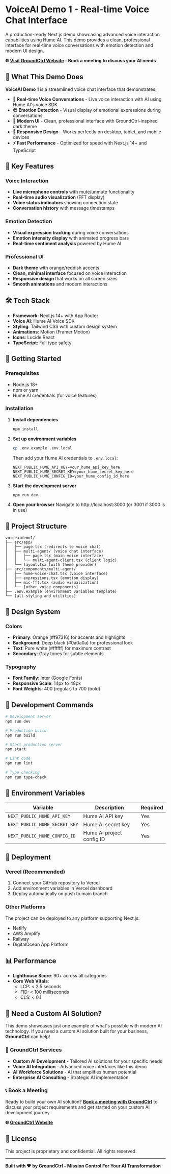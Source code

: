 # VoiceAI Demo 1 - Real-time Voice Chat Interface

A production-ready Next.js demo showcasing advanced voice interaction capabilities using Hume AI. This demo provides a clean, professional interface for real-time voice conversations with emotion detection and modern UI design.

**🌐 [Visit GroundCtrl Website](https://groundctrl.space/book-a-meeting) - Book a meeting to discuss your AI needs**

## 🎯 What This Demo Does

**VoiceAI Demo 1** is a streamlined voice chat interface that demonstrates:

- **🎤 Real-time Voice Conversations** - Live voice interaction with AI using Hume AI's voice SDK
- **😊 Emotion Detection** - Visual display of emotional expressions during conversations
- **🎨 Modern UI** - Clean, professional interface with GroundCtrl-inspired dark theme
- **📱 Responsive Design** - Works perfectly on desktop, tablet, and mobile devices
- **⚡ Fast Performance** - Optimized for speed with Next.js 14+ and TypeScript

## 🚀 Key Features

### Voice Interaction
- **Live microphone controls** with mute/unmute functionality
- **Real-time audio visualization** (FFT display)
- **Voice status indicators** showing connection state
- **Conversation history** with message timestamps

### Emotion Detection
- **Visual expression tracking** during voice conversations
- **Emotion intensity display** with animated progress bars
- **Real-time sentiment analysis** powered by Hume AI

### Professional UI
- **Dark theme** with orange/reddish accents
- **Clean, minimal interface** focused on voice interaction
- **Responsive design** that works on all screen sizes
- **Smooth animations** and modern interactions

## 🛠 Tech Stack

- **Framework**: Next.js 14+ with App Router
- **Voice AI**: Hume AI Voice SDK
- **Styling**: Tailwind CSS with custom design system
- **Animations**: Motion (Framer Motion)
- **Icons**: Lucide React
- **TypeScript**: Full type safety

## 🚀 Getting Started

### Prerequisites
- Node.js 18+
- npm or yarn
- Hume AI credentials (for voice features)

### Installation

1. **Install dependencies**
   ```bash
   npm install
   ```

2. **Set up environment variables**
   ```bash
   cp .env.example .env.local
   ```
   
   Then add your Hume AI credentials to `.env.local`:
   ```
   NEXT_PUBLIC_HUME_API_KEY=your_hume_api_key_here
   NEXT_PUBLIC_HUME_SECRET_KEY=your_hume_secret_key_here
   NEXT_PUBLIC_HUME_CONFIG_ID=your_hume_config_id_here
   ```

3. **Start the development server**
   ```bash
   npm run dev
   ```

4. **Open your browser**
   Navigate to http://localhost:3000 (or 3001 if 3000 is in use)

## 📁 Project Structure

```
voiceaidemo1/
├── src/app/
│   ├── page.tsx (redirects to voice chat)
│   ├── multi-agent/ (voice chat interface)
│   │   ├── page.tsx (main voice interface)
│   │   └── multi-agent-client.tsx (client logic)
│   └── layout.tsx (with theme provider)
├── src/components/multi-agent/
│   ├── hume-voice-chat.tsx (voice interface)
│   ├── expressions.tsx (emotion display)
│   ├── mic-fft.tsx (audio visualization)
│   └── [other voice components]
├── .env.example (environment variables template)
└── [all styling and utilities]
```

## 🎨 Design System

### Colors
- **Primary**: Orange (#f97316) for accents and highlights
- **Background**: Deep black (#0a0a0a) for professional look
- **Text**: Pure white (#ffffff) for maximum contrast
- **Secondary**: Gray tones for subtle elements

### Typography
- **Font Family**: Inter (Google Fonts)
- **Responsive Scale**: 14px to 48px
- **Font Weights**: 400 (regular) to 700 (bold)

## 🔧 Development Commands

```bash
# Development server
npm run dev

# Production build
npm run build

# Start production server
npm start

# Lint code
npm run lint

# Type checking
npm run type-check
```

## 📝 Environment Variables

| Variable | Description | Required |
|----------|-------------|----------|
| `NEXT_PUBLIC_HUME_API_KEY` | Hume AI API key | Yes |
| `NEXT_PUBLIC_HUME_SECRET_KEY` | Hume AI secret key | Yes |
| `NEXT_PUBLIC_HUME_CONFIG_ID` | Hume AI project config ID | Yes |

## 🚀 Deployment

### Vercel (Recommended)
1. Connect your GitHub repository to Vercel
2. Add environment variables in Vercel dashboard
3. Deploy automatically on push to main branch

### Other Platforms
The project can be deployed to any platform supporting Next.js:
- Netlify
- AWS Amplify
- Railway
- DigitalOcean App Platform

## 📊 Performance

- **Lighthouse Score**: 90+ across all categories
- **Core Web Vitals**:
  - LCP: < 2.5 seconds
  - FID: < 100 milliseconds
  - CLS: < 0.1

## 🤝 Need a Custom AI Solution?

This demo showcases just one example of what's possible with modern AI technology. If you need a custom AI solution built for your business, **GroundCtrl** can help!

### 🎯 GroundCtrl Services
- **Custom AI Development** - Tailored AI solutions for your specific needs
- **Voice AI Integration** - Advanced voice interfaces like this demo
- **AI Workforce Solutions** - AI that amplifies human potential
- **Enterprise AI Consulting** - Strategic AI implementation

### 📞 Book a Meeting
Ready to build your own AI solution? **[Book a meeting with GroundCtrl](https://groundctrl.space/book-a-meeting)** to discuss your project requirements and get started on your custom AI development journey.

**🌐 [GroundCtrl Website](https://groundctrl.space/book-a-meeting)**

## 📄 License

This project is proprietary and confidential. All rights reserved.

---

**Built with ❤️ by GroundCtrl - Mission Control For Your AI Transformation**
